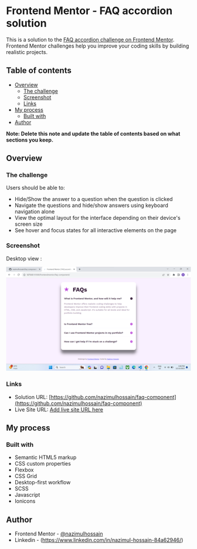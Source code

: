 # Frontend Mentor - FAQ accordion solution

This is a solution to the [FAQ accordion challenge on Frontend Mentor](https://www.frontendmentor.io/challenges/faq-accordion-wyfFdeBwBz). Frontend Mentor challenges help you improve your coding skills by building realistic projects. 

## Table of contents

- [Overview](#overview)
  - [The challenge](#the-challenge)
  - [Screenshot](#screenshot)
  - [Links](#links)
- [My process](#my-process)
  - [Built with](#built-with)
- [Author](#author)


**Note: Delete this note and update the table of contents based on what sections you keep.**

## Overview

### The challenge

Users should be able to:

- Hide/Show the answer to a question when the question is clicked
- Navigate the questions and hide/show answers using keyboard navigation alone
- View the optimal layout for the interface depending on their device's screen size
- See hover and focus states for all interactive elements on the page

### Screenshot

Desktop view : 

![](./screenshot-desktop.png)

### Links

- Solution URL: [https://github.com/nazimulhossain/faq-component](https://github.com/nazimulhossain/faq-component)
- Live Site URL: [Add live site URL here](https://your-live-site-url.com)

## My process

### Built with

- Semantic HTML5 markup
- CSS custom properties
- Flexbox
- CSS Grid
- Desktop-first workflow
- SCSS
- Javascript
- Ionicons

## Author
- Frontend Mentor - [@nazimulhossain](https://www.frontendmentor.io/profile/nazimulhossain)
- Linkedin - (https://www.linkedin.com/in/nazimul-hossain-84a62946/)


